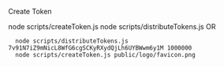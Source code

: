Create Token

node scripts/createToken.js
   node scripts/distributeTokens.js OR 

      node scripts/distributeTokens.js 7v91N7iZ9mNicL8WfG6cgSCKyRXydQjLh6UYBWwm6y1M 1000000
      node scripts/createToken.js public/logo/favicon.png
